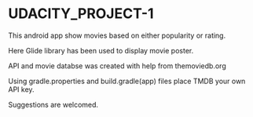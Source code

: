 # UDACITY_PROJECT-1

This android app show movies based on either popularity or rating.

Here Glide library has been used to display movie poster.

API and movie databse was created with help from themoviedb.org

Using gradle.properties and build.gradle(app) files place TMDB your own API key.

Suggestions are welcomed.
